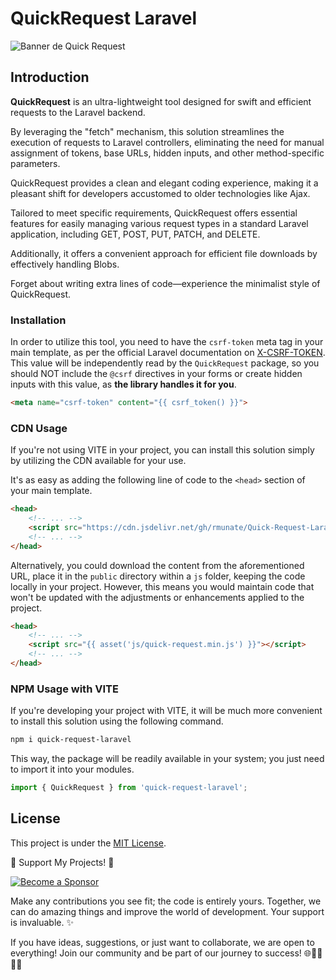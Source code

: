 # QuickRequest Laravel

![Banner de Quick Request](https://rmunate.github.io/Quick-Request-Laravel/img/quick-request-banner.png "Quick Request")


## Introduction

**QuickRequest** is an ultra-lightweight tool designed for swift and efficient requests to the Laravel backend.

By leveraging the "fetch" mechanism, this solution streamlines the execution of requests to Laravel controllers, eliminating the need for manual assignment of tokens, base URLs, hidden inputs, and other method-specific parameters.

QuickRequest provides a clean and elegant coding experience, making it a pleasant shift for developers accustomed to older technologies like Ajax.

Tailored to meet specific requirements, QuickRequest offers essential features for easily managing various request types in a standard Laravel application, including GET, POST, PUT, PATCH, and DELETE.

Additionally, it offers a convenient approach for efficient file downloads by effectively handling Blobs.

Forget about writing extra lines of code—experience the minimalist style of QuickRequest.

### Installation

In order to utilize this tool, you need to have the `csrf-token` meta tag in your main template, as per the official Laravel documentation on [X-CSRF-TOKEN](https://laravel.com/docs/11.x/csrf#csrf-x-csrf-token). This value will be independently read by the `QuickRequest` package, so you should NOT include the `@csrf` directives in your forms or create hidden inputs with this value, as **the library handles it for you**.

```html
<meta name="csrf-token" content="{{ csrf_token() }}">
```

### CDN Usage

If you're not using VITE in your project, you can install this solution simply by utilizing the CDN available for your use.

It's as easy as adding the following line of code to the `<head>` section of your main template.

```html
<head>
    <!-- ... -->
    <script src="https://cdn.jsdelivr.net/gh/rmunate/Quick-Request-Laravel/dist/js/quick-request.min.js"></script>
    <!-- ... -->
</head>
```

Alternatively, you could download the content from the aforementioned URL, place it in the `public` directory within a `js` folder, keeping the code locally in your project. However, this means you would maintain code that won't be updated with the adjustments or enhancements applied to the project.

```html
<head>
    <!-- ... -->
    <script src="{{ asset('js/quick-request.min.js') }}"></script>
    <!-- ... -->
</head>
```

### NPM Usage with VITE

If you're developing your project with VITE, it will be much more convenient to install this solution using the following command.

```bash
npm i quick-request-laravel
```

This way, the package will be readily available in your system; you just need to import it into your modules.

```javascript
import { QuickRequest } from 'quick-request-laravel';
```

## License
This project is under the [MIT License](https://choosealicense.com/licenses/mit/).

🌟 Support My Projects! 🚀

[![Become a Sponsor](https://img.shields.io/badge/-Become%20a%20Sponsor-blue?style=for-the-badge&logo=github)](https://github.com/sponsors/rmunate)

Make any contributions you see fit; the code is entirely yours. Together, we can do amazing things and improve the world of development. Your support is invaluable. ✨

If you have ideas, suggestions, or just want to collaborate, we are open to everything! Join our community and be part of our journey to success! 🌐👩‍💻👨‍💻